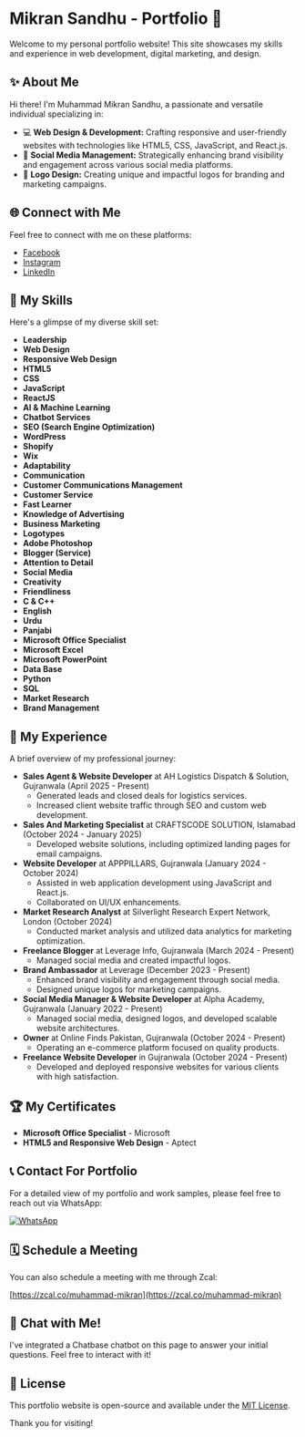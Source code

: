 # Mikran Sandhu - Portfolio 🚀

Welcome to my personal portfolio website! This site showcases my skills and experience in web development, digital marketing, and design.

## ✨ About Me

Hi there! I'm Muhammad Mikran Sandhu, a passionate and versatile individual specializing in:

* 💻 **Web Design & Development:** Crafting responsive and user-friendly websites with technologies like HTML5, CSS, JavaScript, and React.js.
* 📱 **Social Media Management:** Strategically enhancing brand visibility and engagement across various social media platforms.
* 🎨 **Logo Design:** Creating unique and impactful logos for branding and marketing campaigns.

## 🌐 Connect with Me

Feel free to connect with me on these platforms:

* [Facebook](https://www.facebook.com/people/M-Mikran-Sandhu/)
* [Instagram](https://www.instagram.com/mmikransandhu/)
* [LinkedIn](https://www.linkedin.com/in/m-mikran-sandhu/)

## 💪 My Skills

Here's a glimpse of my diverse skill set:

* **Leadership**
* **Web Design**
* **Responsive Web Design**
* **HTML5**
* **CSS**
* **JavaScript**
* **ReactJS**
* **AI & Machine Learning**
* **Chatbot Services**
* **SEO (Search Engine Optimization)**
* **WordPress**
* **Shopify**
* **Wix**
* **Adaptability**
* **Communication**
* **Customer Communications Management**
* **Customer Service**
* **Fast Learner**
* **Knowledge of Advertising**
* **Business Marketing**
* **Logotypes**
* **Adobe Photoshop**
* **Blogger (Service)**
* **Attention to Detail**
* **Social Media**
* **Creativity**
* **Friendliness**
* **C & C++**
* **English**
* **Urdu**
* **Panjabi**
* **Microsoft Office Specialist**
* **Microsoft Excel**
* **Microsoft PowerPoint**
* **Data Base**
* **Python**
* **SQL**
* **Market Research**
* **Brand Management**

## 💼 My Experience

A brief overview of my professional journey:

* **Sales Agent & Website Developer** at AH Logistics Dispatch & Solution, Gujranwala (April 2025 - Present)
    * Generated leads and closed deals for logistics services.
    * Increased client website traffic through SEO and custom web development.
* **Sales And Marketing Specialist** at CRAFTSCODE SOLUTION, Islamabad (October 2024 - January 2025)
    * Developed website solutions, including optimized landing pages for email campaigns.
* **Website Developer** at APPPILLARS, Gujranwala (January 2024 - October 2024)
    * Assisted in web application development using JavaScript and React.js.
    * Collaborated on UI/UX enhancements.
* **Market Research Analyst** at Silverlight Research Expert Network, London (October 2024)
    * Conducted market analysis and utilized data analytics for marketing optimization.
* **Freelance Blogger** at Leverage Info, Gujranwala (March 2024 - Present)
    * Managed social media and created impactful logos.
* **Brand Ambassador** at Leverage (December 2023 - Present)
    * Enhanced brand visibility and engagement through social media.
    * Designed unique logos for marketing campaigns.
* **Social Media Manager & Website Developer** at Alpha Academy, Gujranwala (January 2022 - Present)
    * Managed social media, designed logos, and developed scalable website architectures.
* **Owner** at Online Finds Pakistan, Gujranwala (October 2024 - Present)
    * Operating an e-commerce platform focused on quality products.
* **Freelance Website Developer** in Gujranwala (October 2024 - Present)
    * Developed and deployed responsive websites for various clients with high satisfaction.

## 🏆 My Certificates

* **Microsoft Office Specialist** - Microsoft
* **HTML5 and Responsive Web Design** - Aptect

## 📞 Contact For Portfolio

For a detailed view of my portfolio and work samples, please feel free to reach out via WhatsApp:

[![WhatsApp](https://img.shields.io/badge/WhatsApp-25D366?style=for-the-badge&logo=whatsapp&logoColor=white)](https://wa.me/+923494206922)

## 🗓️ Schedule a Meeting

You can also schedule a meeting with me through Zcal:

[https://zcal.co/muhammad-mikran](https://zcal.co/muhammad-mikran)

## 🤖 Chat with Me!

I've integrated a Chatbase chatbot on this page to answer your initial questions. Feel free to interact with it!

## 📜 License

This portfolio website is open-source and available under the [MIT License](LICENSE).

Thank you for visiting!
